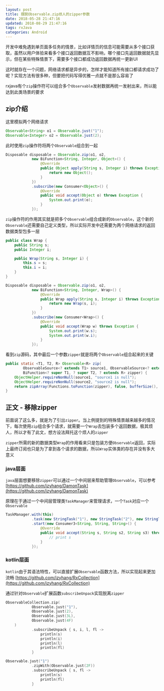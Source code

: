 ```yaml
---
layout: post
title: 摆脱Observable.zip烦人的zipper参数
date: 2018-05-28 21:47:16
updated: 2018-08-29 21:47:16
tags: rxJava
categories: Android
---
```


开发中难免遇到单页面多任务的情景，比如详情页的信息可能需要从多个接口获取，虽然以用户体验来看多个接口返回数据互不影响，哪个接口先返回数据就先显示，但在某些特殊情景下，需要多个接口都成功返回数据再统一更新UI

这时就存在一个问题，网络请求都是异步的，怎样才能知道所有接口都请求成功了呢？实现方法有很多种，但要把代码写得优雅一点就不是那么容易了

rxjava有个`zip`操作符可以组合多个`Observable`发射数据再统一发射出来，所以能达到此类场景的要求

<!-- More -->

## zip介绍

这里模拟两个网络请求
```java
Observable<String> o1 = Observable.just("1");
Observable<Integer> o2 = Observable.just(2);
```

此时使用`zip`操作符将两个`Observable`组合到一起
```java
Disposable disposable = Observable.zip(o1, o2,
            new BiFunction<String, Integer, Object>() {
                @Override
                public Object apply(String s, Integer i) throws Exception {
                    return new Object();
                }
            })
            .subscribe(new Consumer<Object>() {
                @Override
                public void accept(Object o) throws Exception {
                    System.out.print(o);
                }
            });
```

`zip`操作符的作用其实就是把多个`Observable`组合成新的`Observable`，这个新的`Observable`还需要自己定义类型，所以实际开发中还需要为两个网络请求的返回数据类型包多一层
```java
public class Wrap {
    public String s;
    public Integer i;

    public Wrap(String s, Integer i) {
        this.s = s;
        this.i = i;
    }
}

Disposable disposable = Observable.zip(o1, o2,
            new BiFunction<String, Integer, Wrap>() {
                @Override
                public Wrap apply(String s, Integer i) throws Exception {
                    return new Wrap(s, i);
                }
            })
            .subscribe(new Consumer<Wrap>() {
                @Override
                public void accept(Wrap w) throws Exception {
                    System.out.print(w.s);
                    System.out.print(w.i);
                }
            });
```

看到`zip`源码，其中最后一个参数`zipper`就是将两个`Observable`组合起来的关键
```java
public static <T1, T2, R> Observable<R> zip(
        ObservableSource<? extends T1> source1, ObservableSource<? extends T2> source2,
        BiFunction<? super T1, ? super T2, ? extends R> zipper) {
    ObjectHelper.requireNonNull(source1, "source1 is null");
    ObjectHelper.requireNonNull(source2, "source2 is null");
    return zipArray(Functions.toFunction(zipper), false, bufferSize(), source1, source2);
}
```

## 正文 - 移除zipper

前面说了这么多，就是为了引出`zipper`。当上例提到的特殊情景越来越多的情况下，每次使用`zip`组合多个请求，就需要一个`Wrap`去包装多个返回数据，极其烦人，所以才有了此文，想方设法拜托这个烦人的`zipper`

`zipper`所需的新的数据类型`Wrap`的作用看来只是包装方便`Observable`返回，实际上最终订阅也只是为了拿到各个请求的数据，所以`Wrap`实体类的存在并没有多大意义

### java层面

`java`层面想要移除`zipper`可以通过一个中间层来帮助管理`Observable`，可以参考[https://github.com/izyhang/DamonTask](https://github.com/izyhang/DamonTask)

原理在于通过一个中间层管理类`TaskManager`来管理请求，一个`Task`对应一个`Observable`
```java
TaskManager.with(this)
            .task(new StringTask("1"), new StringTask("2"), new StringTask("3"))
            .start(new Consumer3<String, String, String>() {
                @Override
                public void accept(String s, String s2, String s3) throws Exception {
                    // print s
                }
            });
```

### kotlin层面

`kotlin`由于其语法特性，可以直接扩展`Observable`函数方法，所以实现起来更加流畅
[https://github.com/izyhang/RxCollection](https://github.com/izyhang/RxCollection)

通过针对`Observable`扩展函数`subscribeUnpack`实现脱离`zipper`
```kotlin
ObservableCollection.zip(
            Observable.just("1"),
            Observable.just(2),
            Observable.just(3L),
            Observable.just(4F)
    )
            .subscribeUnpack { s, i, l, fl ->
                println(s)
                println(i)
                println(l)
                println(fl)
            }

Observable.just("1")
            .zipWith(Observable.just(2F))
            .subscribeUnpack { s, fl ->
                println(s)
                println(fl)
            }
```
